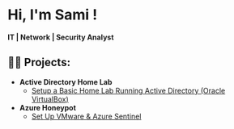 
<h1>Hi, I'm Sami ! </h2>
  <b>IT | Network | Security Analyst </b>
<h2>👨‍💻 Projects:</h2>

- <b>Active Directory Home Lab </b>
  - [Setup a Basic Home Lab Running Active Directory (Oracle VirtualBox)](https://github.com/sobersami/ActiveDirectoryLab)
- <b>Azure Honeypot</b>
  - [Set Up VMware & Azure Sentinel](https://github.com/sobersami/Azure-honeypot-lab)
